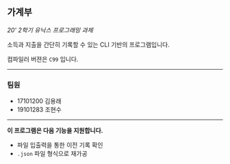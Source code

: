 ## 가계부

*20' 2학기 유닉스 프로그래밍 과제*

소득과 지출을 간단히 기록할 수 있는 CLI 기반의 프로그램입니다.

컴파일러 버젼은 `C99` 입니다.


---

### 팀원

- 17101200 김용래
- 19101283 조현수

---

**이 프로그램은 다음 기능을 지원합니다.**

- 파일 입출력을 통한 이전 기록 확인
- `.json` 파일 형식으로 재가공